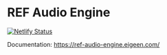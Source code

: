 # REF Audio Engine

[![Netlify Status](https://api.netlify.com/api/v1/badges/df12e2f6-94c7-40ed-898c-8519d25c8940/deploy-status)](https://app.netlify.com/projects/ref-audio-engine/deploys)

Documentation: https://ref-audio-engine.eigeen.com/